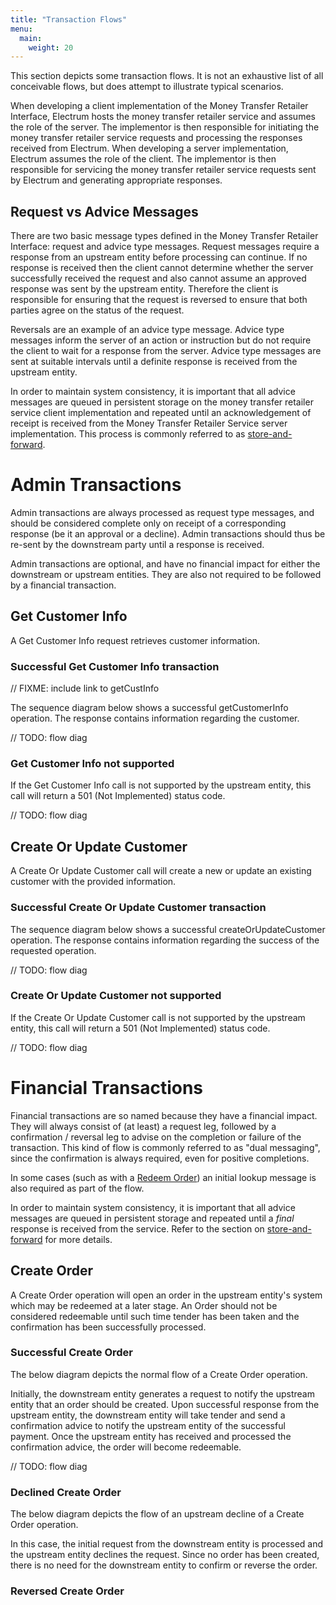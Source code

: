 ```yaml
---
title: "Transaction Flows"
menu:
  main:
    weight: 20
---
```


This section depicts some transaction flows. It is not an exhaustive list of all conceivable flows, but does attempt to illustrate typical scenarios.

When developing a client implementation of the Money Transfer Retailer Interface, Electrum hosts the money transfer retailer service and assumes the role of the server. The implementor is then responsible for initiating the money transfer retailer service requests and processing the responses received from Electrum. When developing a server implementation, Electrum assumes the role of the client. The implementor is then responsible for servicing the money transfer retailer service requests sent by Electrum and generating appropriate responses.

## Request vs Advice Messages

There are two basic message types defined in the Money Transfer Retailer Interface: request and advice type messages. Request messages require a response from an upstream entity before processing can continue. If no response is received then the client cannot determine whether the server successfully received the request and also cannot assume an approved response was sent by the upstream entity. Therefore the client is responsible for ensuring that the request is reversed to ensure that both parties agree on the status of the request.

Reversals are an example of an advice type message. Advice type messages inform the server of an action or instruction but do not require the client to wait for a response from the server. Advice type messages are sent at suitable intervals until a definite response is received from the upstream entity.

In order to maintain system consistency, it is important that all advice messages are queued in persistent storage on the money transfer retailer service client implementation and repeated until an acknowledgement of receipt is received from the Money Transfer Retailer Service server implementation. This process is commonly referred to as [store-and-forward](/protocol-basics/#store-and-forward).

# Admin Transactions

Admin transactions are always processed as request type messages, and should be considered complete only on receipt of a corresponding response (be it an approval or a decline). Admin transactions should thus be re-sent by the downstream party until a response is received.

Admin transactions are optional, and have no financial impact for either the downstream or upstream entities. They are also not required to be followed by a financial transaction.


## Get Customer Info

A Get Customer Info request retrieves customer information.

### Successful Get Customer Info transaction

// FIXME: include link to getCustInfo

The sequence diagram below shows a successful getCustomerInfo operation. The response contains information regarding the customer.

// TODO: flow diag

### Get Customer Info not supported

If the Get Customer Info call is not supported by the upstream entity, this call will return a 501 (Not Implemented) status code.

// TODO: flow diag

## Create Or Update Customer

A Create Or Update Customer call will create a new or update an existing customer with the provided information.

### Successful Create Or Update Customer transaction

The sequence diagram below shows a successful createOrUpdateCustomer operation. The response contains information regarding the success of the requested operation.

// TODO: flow diag

### Create Or Update Customer not supported

If the Create Or Update Customer call is not supported by the upstream entity, this call will return a 501 (Not Implemented) status code.

// TODO: flow diag

# Financial Transactions

Financial transactions are so named because they have a financial impact. They will always consist of (at least) a request leg, followed by a confirmation / reversal leg to advise on the completion or failure of the transaction. This kind of flow is commonly referred to as "dual messaging", since the confirmation is always required, even for positive completions.

In some cases (such as with a [Redeem Order](/transaction-flows/#RedeemOrder)) an initial lookup message is also required as part of the flow.
                              
In order to maintain system consistency, it is important that all advice messages are queued in persistent storage and repeated until a _final_ response is received from the service. Refer to the section on [store-and-forward](/protocol-basics/#store-and-forward) for more details.

## Create Order

A Create Order operation will open an order in the upstream entity's system which may be redeemed at a later stage. An Order should not be considered redeemable until such time tender has been taken and the confirmation has been successfully processed.

### Successful Create Order

The below diagram depicts the normal flow of a Create Order operation.

Initially, the downstream entity generates a request to notify the upstream entity that an order should be created. Upon successful response from the upstream entity, the downstream entity will take tender and send a confirmation advice to notify the upstream entity of the successful payment. Once the upstream entity has received and processed the confirmation advice, the order will become redeemable.

// TODO: flow diag

### Declined Create Order

The below diagram depicts the flow of an upstream decline of a Create Order operation.

In this case, the initial request from the downstream entity is processed and the upstream entity declines the request. Since no order has been created, there is no need for the downstream entity to confirm or reverse the order.

### Reversed Create Order